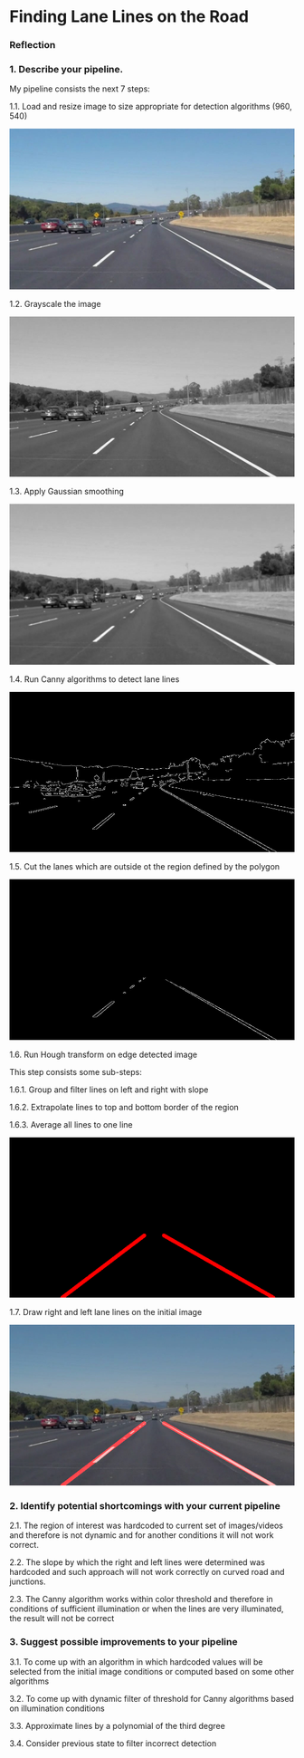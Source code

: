 # **Finding Lane Lines on the Road** 

### Reflection

### 1. Describe your pipeline.

[im1]: test_images/solidWhiteCurve.jpg
[im2]: writeup_images/gray.jpg
[im3]: writeup_images/blur_gray.jpg
[im4]: writeup_images/canny.jpg
[im5]: writeup_images/masked_edges.jpg
[im6]: writeup_images/hough_lines.jpg
[im7]: writeup_images/image_with_lines.jpg

My pipeline consists the next 7 steps:

1.1. Load and resize image to size appropriate for detection algorithms (960, 540)

![alt text][im1]

1.2. Grayscale the image

![alt text][im2]

1.3. Apply Gaussian smoothing

![alt text][im3]

1.4. Run Canny algorithms to detect lane lines

![alt text][im4]

1.5. Cut the lanes which are outside ot the region defined by the polygon

![alt text][im5]

1.6. Run Hough transform on edge detected image

This step consists some sub-steps:

1.6.1. Group and filter lines on left and right with slope

1.6.2. Extrapolate lines to top and bottom border of the region

1.6.3. Average all lines to one line

![alt text][im6]

1.7. Draw right and left lane lines on the initial image

![alt text][im7]


### 2. Identify potential shortcomings with your current pipeline

2.1. The region of interest was hardcoded to current set of images/videos and therefore is not dynamic and for another conditions it will not work correct.

2.2. The slope by which the right and left lines were determined was hardcoded and such approach will not work correctly on curved road and junctions.

2.3. The Canny algorithm works within color threshold and therefore in conditions of sufficient illumination or when the lines are very illuminated, the result will not be correct


### 3. Suggest possible improvements to your pipeline

3.1. To come up with an algorithm in which hardcoded values will be selected from the initial image conditions or computed based on some other algorithms

3.2. To come up with dynamic filter of threshold for Canny algorithms based on illumination conditions

3.3. Approximate lines by a polynomial of the third degree

3.4. Consider previous state to filter incorrect detection
